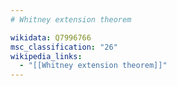 ```yaml
---
# Whitney extension theorem

wikidata: Q7996766
msc_classification: "26"
wikipedia_links:
  - "[[Whitney extension theorem]]"
---
```

